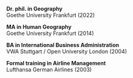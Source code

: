 **Dr. phil. in Geography**  
Goethe University Frankfurt (2022)

**MA in Human Geography**  
Goethe University Frankfurt (2014)

**BA in International Business Administration**  
VWA Stuttgart / Open University London (2004)

**Formal training in Airline Management**  
Lufthansa German Airlines (2003)
